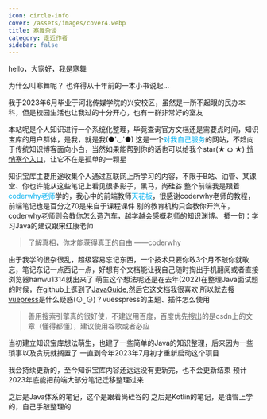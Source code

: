 ```yaml
---
icon: circle-info
cover: /assets/images/cover4.webp
title: 寒舞杂谈
category: 走近作者
sidebar: false
---
```


 
hello，大家好，我是寒舞

为什么叫寒舞呢？
也许得从十年前的一本小书说起...

我于2023年6月毕业于河北传媒学院的兴安校区，虽然是一所不起眼的民办本科，但是校园生活也让我过的十分开心，也有一群非常好的室友

本站呢是个人知识进行一个系统化整理，毕竟查询官方文档还是需要点时间，知识宝库的用户群体，是我，就是我(●'◡'●)
这是一个<span style="color:#00b0f0">对我自己服务</span>的网站，不趋向于传统知识博客面向小白，当然如果能帮到你的话也可以给我个star(★ ω ★) [悄悄塞个入口](https://github.com/hanwu1314/blog)，让它不在是孤单的一颗星

知识宝库主要用途收集个人通过互联网上所学习的内容，不限于B站、油管、某课堂、你也许能从这些笔记上看见很多影子，黑马，尚硅谷
整个前端我是跟着<span style="color:#00b0f0">coderwhy老师</span>学的，我心中的前端教师<span style="color:#00b0f0">天花板</span>，很感谢coderwhy老师的教程，前端笔记也是百分之70是来自于课程课件
别的教育机构只会教你开汽车，coderwhy老师则会教你怎么造汽车，越学越会感概老师的知识渊博。
插一句：学习Java的建议跟宋红康老师

> 了解真相，你才能获得真正的自由
> 																								——coderwhy

由于我学的很杂很乱，超级容易忘记东西，一个技术只要你敢3个月不敲你就敢忘，笔记东记一点西记一点，好想有个文档能让我自己随时掏出手机翻阅或者直接浏览器hanwu1314就出来了
萌生这个想法呢还是在去年(2022)在整理Java面试题的时候，在github上逛到了[JavaGuide](https://javaguide.cn/),然后它这文档我很喜欢
所以就去搜[vuepress](https://v2.vuepress.vuejs.org/zh/guide/)是什么疑惑(⊙ˍ⊙)？vuesspress的主题、插件怎么使用

> 善用搜索引擎真的很好使，不建议用百度，百度优先搜出的是csdn上的文章（懂得都懂），建议使用谷歌或者必应

当初建立知识宝库想法萌生，也建了一些简单的Java的知识整理，后来因为一些琐事以及贪玩就搁置了
一直到今年2023年7月初才重新启动这个项目

我会持续更新的，至今知识宝库内容还远远没有更新完，也不会更新结束
预计2023年底能把前端大部分笔记迁移整理过来

之后是Java体系的笔记，这个是跟着尚硅谷的
之后是Kotlin的笔记，是油管上学的，自己手敲整理的